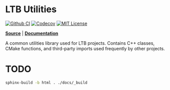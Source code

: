 LTB Utilities
=============================
[![Github CI][gh-ci-badge]][gh-ci-link]
[![Codecov][codecov-badge]][codecov-link]
[![MIT License][license-badge]][license-link]

**[Source][source-code-link]** | **[Documentation][documentation-link]**

A common utilities library used for LTB projects. Contains C++ classes,
CMake functions, and third-party imports used frequently by other projects.

# TODO

```bash
sphinx-build -b html . ./docs/_build
```

[gh-ci-badge]: https://github.com/LoganBarnes/ltb-util/actions/workflows/cmake.yml/badge.svg
[gh-ci-link]: https://github.com/LoganBarnes/ltb-util/actions/workflows/cmake.yml
[codecov-badge]: https://codecov.io/gh/LoganBarnes/ltb-util/branch/main/graph/badge.svg?token=N7fc2sWM01
[codecov-link]: https://codecov.io/gh/LoganBarnes/ltb-util
[license-badge]: https://img.shields.io/badge/License-MIT-blue.svg
[license-link]: https://github.com/LoganBarnes/ltb-util/blob/master/LICENSE

[source-code-link]: https://github.com/LoganBarnes/ltb-util
[documentation-link]: https://loganbarnes.github.io/ltb-dev/ltb-util/README.html
